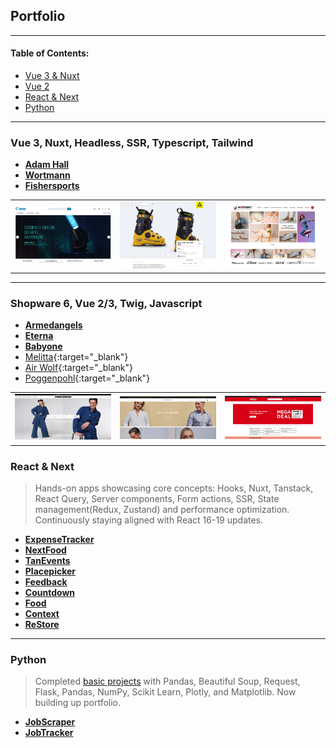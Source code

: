 ## Portfolio

---

#### Table of Contents:
- [Vue 3 & Nuxt](#vue-3-nuxt-headless-ssr-typescript-tailwind)
- [Vue 2](#shopware-6-vue-23-twig-javascript)
- [React & Next](#react--next)
- [Python](#python)

---

### Vue 3, Nuxt, Headless, SSR, Typescript, Tailwind

- **[Adam Hall](/portfolio/projects/adamhall)**
- **[Wortmann](/portfolio/projects/wortmann)**
- **[Fishersports](/portfolio/projects/fishersports)**

|                                       |                                           |                                       |
|---------------------------------------|-------------------------------------------|---------------------------------------|
| <img src="images/adamhall/home.png"/> | <img src="images/fishersports/home.png"/> | <img src="images/wortmann/home.png"/> |

---

### Shopware 6, Vue 2/3, Twig, Javascript

- **[Armedangels](/portfolio/projects/armedangels)**
- **[Eterna](/portfolio/projects/eterna)**
- **[Babyone](/portfolio/projects/babyone)**
- [Melitta](https://www.melitta.de){:target="_blank"}
- [Air Wolf](https://www.air-wolf.de){:target="_blank"}
- [Poggenpohl](https://www.poggenpohl.com/de){:target="_blank"}

|                                          |                                     |                                      |
|------------------------------------------|-------------------------------------|--------------------------------------|
| <img src="images/armedangels/home.png"/> | <img src="images/eterna/home.png"/> | <img src="images/babyone/home.png"/> |

### React & Next
> Hands-on apps showcasing core concepts: Hooks, Nuxt, Tanstack, React Query, Server components, Form actions, SSR, State management(Redux, Zustand) and performance optimization.
> Continuously staying aligned with React 16-19 updates.

- **[ExpenseTracker](/portfolio/projects/expensetracker)**
- **[NextFood](/portfolio/projects/nextfood)**
- **[TanEvents](/portfolio/projects/tanevents)**
- **[Placepicker](/portfolio/projects/placepicker)**
- **[Feedback](/portfolio/projects/feedback)**
- **[Countdown](/portfolio/projects/countdown)**
- **[Food](/portfolio/projects/food)**
- **[Context](/portfolio/projects/context)**
- **[ReStore](/portfolio/projects/restore)**

---

### Python
> Completed [basic projects](https://www.udemy.com/course/100-days-of-code) with Pandas, Beautiful Soup, Request, Flask, Pandas, NumPy, Scikit Learn, Plotly, and Matplotlib. Now building up portfolio.
- **[JobScraper](/portfolio/projects/jobscraper)**
- **[JobTracker](/portfolio/projects/jobtracker)**